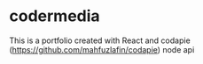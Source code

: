 # codermedia
This is a portfolio created with React and codapie (https://github.com/mahfuzlafin/codapie) node api
